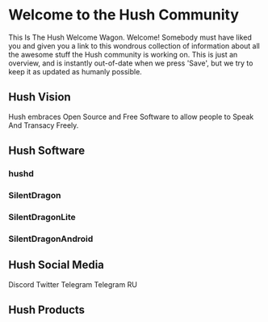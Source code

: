 # Welcome to the Hush Community

This Is The Hush Welcome Wagon. Welcome! Somebody must have liked you and given you a link to this wondrous
collection of information about all the awesome stuff the Hush community is working on. This is just an overview,
and is instantly out-of-date when we press 'Save', but we try to keep it as updated as humanly possible.

## Hush Vision

Hush embraces Open Source and Free Software to allow people to Speak And Transacy Freely.

## Hush Software

### hushd

### SilentDragon

### SilentDragonLite

### SilentDragonAndroid

## Hush Social Media

Discord
Twitter
Telegram
Telegram RU

## Hush Products

